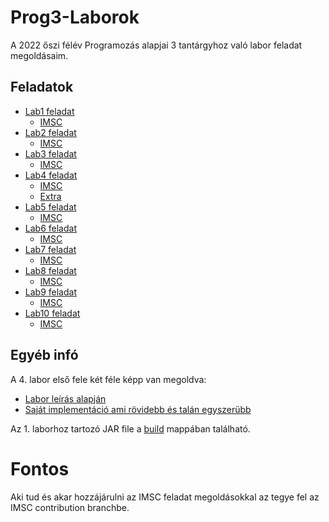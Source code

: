 
# Prog3-Laborok

A 2022 őszi félév Programozás alapjai 3 tantárgyhoz való labor feladat megoldásaim.

## Feladatok

- [Lab1 feladat](https://github.com/afkfish/Prog3-Laborok/blob/main/Lab1/java_1_bev_feladatok.pdf)
	- [IMSC](https://github.com/afkfish/Prog3-Laborok/blob/main/Lab1/java_1_imsc.pdf)  
- [Lab2 feladat](https://github.com/afkfish/Prog3-Laborok/blob/main/Lab2/java_2_orokles_tasks_0.pdf)
	- [IMSC](https://github.com/afkfish/Prog3-Laborok/blob/main/java_2_imsc.pdf)  
- [Lab3 feladat](https://github.com/afkfish/Prog3-Laborok/blob/main/Lab3/java_3_io_tasks_2.pdf)
	- [IMSC](https://github.com/afkfish/Prog3-Laborok/blob/main/Lab3/java_3_imsc.pdf)  
- [Lab4 feladat](https://github.com/afkfish/Prog3-Laborok/blob/main/Lab4/java_4_util_tasks_1.pdf)
	- [IMSC](https://github.com/afkfish/Prog3-Laborok/blob/main/Lab4/java_4_imsc_0.pdf)
	- [Extra](https://github.com/afkfish/Prog3-Laborok/blob/main/Lab4/java_4_util_extra.pdf)  
- [Lab5 feladat](https://github.com/afkfish/Prog3-Laborok/blob/main/Lab5/java_5_szalak_tasks.pdf)
	- [IMSC](https://github.com/afkfish/Prog3-Laborok/blob/main/Lab5/java_5_imsc.pdf)  
- [Lab6 feladat](https://github.com/afkfish/Prog3-Laborok/blob/main/Lab6/java_b_lambda_tasks.pdf)
	- [IMSC](https://github.com/afkfish/Prog3-Laborok/blob/main/Lab6/java_b_imsc_tasks.pdf)
- [Lab7 feladat](https://github.com/afkfish/Prog3-Laborok/blob/main/Lab7/java_7_swing_manual_tasks_0.pdf)
	- [IMSC](https://github.com/afkfish/Prog3-Laborok/blob/main/Lab7/java_7_imsc_low_level_graphics_tasks_0.pdf)
- [Lab8 feladat](https://github.com/afkfish/Prog3-Laborok/blob/main/Lab8/java_8_swing_mvc_tasks.pdf)
	- [IMSC](https://github.com/afkfish/Prog3-Laborok/blob/main/Lab8/java_8_imsc.pdf)
- [Lab9 feladat](https://github.com/afkfish/Prog3-Laborok/blob/main/Lab9/java_9_junit_tasks.pdf)
	- [IMSC](https://github.com/afkfish/Prog3-Laborok/blob/main/Lab9/java_9_imsc_0.pdf)
- [Lab10 feladat](https://github.com/afkfish/Prog3-Laborok/blob/main/Lab10/java_a_xml_tasks.pdf)
	- [IMSC](https://github.com/afkfish/Prog3-Laborok/blob/main/Lab9/java_a_imsc_json.pdf)


## Egyéb infó

A 4. labor első fele két féle képp van megoldva:
* [Labor leírás alapján](https://github.com/afkfish/Prog3-Laborok/tree/main/Lab4/JavaUtil/leiras_szerinti_megoldas)
* [Saját implementáció ami rövidebb és talán egyszerübb](https://github.com/afkfish/Prog3-Laborok/tree/main/Lab4/JavaUtil/egyszerubb_megoldas)

Az 1. laborhoz tartozó JAR file a [build](https://github.com/afkfish/Prog3-Laborok/tree/main/build) mappában található.

# Fontos
Aki tud és akar hozzájárulni az IMSC feladat megoldásokkal az tegye fel az IMSC contribution branchbe.
